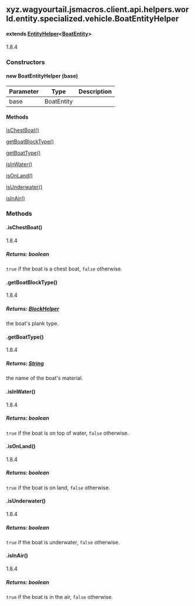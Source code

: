 

xyz.wagyourtail.jsmacros.client.api.helpers.world.entity.specialized.vehicle.BoatEntityHelper
---------------------------------------------------------------------------------------------

#### extends [EntityHelper](1.9.2/xyz/wagyourtail/jsmacros/client/api/helpers/world/entity/EntityHelper.html)<[BoatEntity](https://wagyourtail.xyz/Projects/MinecraftMappingViewer/App?mapping=INTERMEDIARY,YARN&version=1.20.5&search=net/minecraft/entity/vehicle/BoatEntity)>

1.8.4

### Constructors

#### new BoatEntityHelper (base)

| Parameter | Type | Description |
|---|---|---|
| base | BoatEntity |  |



#### Methods

[isChestBoat()](#isChestBoat-)


[getBoatBlockType()](#getBoatBlockType-)


[getBoatType()](#getBoatType-)


[isInWater()](#isInWater-)


[isOnLand()](#isOnLand-)


[isUnderwater()](#isUnderwater-)


[isInAir()](#isInAir-)



### Methods

#### .isChestBoat()

1.8.4


##### Returns: boolean

`true` if the boat is a chest boat, `false` otherwise.



#### .getBoatBlockType()

1.8.4


##### Returns: [BlockHelper](1.9.2/xyz/wagyourtail/jsmacros/client/api/helpers/world/BlockHelper.html)

the boat's plank type.



#### .getBoatType()

1.8.4


##### Returns: [String](https://docs.oracle.com/javase/8/docs/api/index.html?java/lang/String.html)

the name of the boat's material.



#### .isInWater()

1.8.4


##### Returns: boolean

`true` if the boat is on top of water, `false` otherwise.



#### .isOnLand()

1.8.4


##### Returns: boolean

`true` if the boat is on land, `false` otherwise.



#### .isUnderwater()

1.8.4


##### Returns: boolean

`true` if the boat is underwater, `false` otherwise.



#### .isInAir()

1.8.4


##### Returns: boolean

`true` if the boat is in the air, `false` otherwise.





